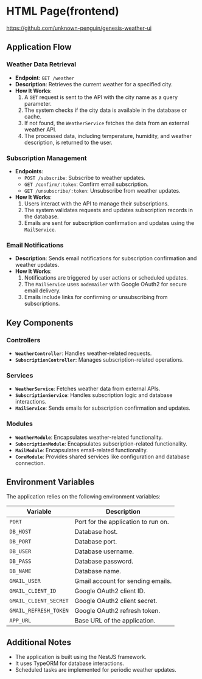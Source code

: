 
# HTML Page(frontend)
https://github.com/unknown-penguin/genesis-weather-ui



## Application Flow

### Weather Data Retrieval
- **Endpoint**: `GET /weather`
- **Description**: Retrieves the current weather for a specified city.
- **How It Works**:
  1. A `GET` request is sent to the API with the city name as a query parameter.
  2. The system checks if the city data is available in the database or cache.
  3. If not found, the `WeatherService` fetches the data from an external weather API.
  4. The processed data, including temperature, humidity, and weather description, is returned to the user.

### Subscription Management
- **Endpoints**:
  - `POST /subscribe`: Subscribe to weather updates.
  - `GET /confirm/:token`: Confirm email subscription.
  - `GET /unsubscribe/:token`: Unsubscribe from weather updates.
- **How It Works**:
  1. Users interact with the API to manage their subscriptions.
  2. The system validates requests and updates subscription records in the database.
  3. Emails are sent for subscription confirmation and updates using the `MailService`.

### Email Notifications
- **Description**: Sends email notifications for subscription confirmation and weather updates.
- **How It Works**:
  1. Notifications are triggered by user actions or scheduled updates.
  2. The `MailService` uses `nodemailer` with Google OAuth2 for secure email delivery.
  3. Emails include links for confirming or unsubscribing from subscriptions.

## Key Components

### Controllers
- **`WeatherController`**: Handles weather-related requests.
- **`SubscriptionController`**: Manages subscription-related operations.

### Services
- **`WeatherService`**: Fetches weather data from external APIs.
- **`SubscriptionService`**: Handles subscription logic and database interactions.
- **`MailService`**: Sends emails for subscription confirmation and updates.

### Modules
- **`WeatherModule`**: Encapsulates weather-related functionality.
- **`SubscriptionModule`**: Encapsulates subscription-related functionality.
- **`MailModule`**: Encapsulates email-related functionality.
- **`CoreModule`**: Provides shared services like configuration and database connection.

## Environment Variables
The application relies on the following environment variables:

| Variable              | Description                          |
|-----------------------|--------------------------------------|
| `PORT`               | Port for the application to run on. |
| `DB_HOST`            | Database host.                      |
| `DB_PORT`            | Database port.                      |
| `DB_USER`            | Database username.                  |
| `DB_PASS`            | Database password.                  |
| `DB_NAME`            | Database name.                      |
| `GMAIL_USER`         | Gmail account for sending emails.   |
| `GMAIL_CLIENT_ID`    | Google OAuth2 client ID.            |
| `GMAIL_CLIENT_SECRET`| Google OAuth2 client secret.        |
| `GMAIL_REFRESH_TOKEN`| Google OAuth2 refresh token.        |
| `APP_URL`            | Base URL of the application.        

## Additional Notes
- The application is built using the NestJS framework.
- It uses TypeORM for database interactions.
- Scheduled tasks are implemented for periodic weather updates.

